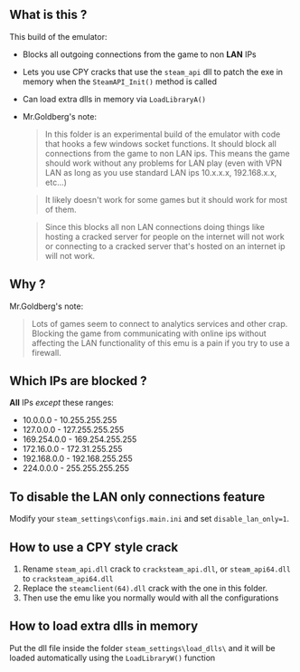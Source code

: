 ## What is this ?
This build of the emulator:
* Blocks all outgoing connections from the game to non **LAN** IPs 
* Lets you use CPY cracks that use the `steam_api` dll to patch the exe in memory when the `SteamAPI_Init()` method is called
* Can load extra dlls in memory via `LoadLibraryA()`

* Mr.Goldberg's note:  
  > In this folder is an experimental build of the emulator with code that hooks a few windows socket functions. It should block all connections from the game to non LAN ips. This means the game should work without any problems for LAN play (even with VPN LAN as long as you use standard LAN ips 10.x.x.x, 192.168.x.x, etc...)  
  
  > It likely doesn't work for some games but it should work for most of them.  
  
  > Since this blocks all non LAN connections doing things like hosting a cracked server for people on the internet will not work or connecting to a cracked server that's hosted on an internet ip will not work.  

## Why ?
Mr.Goldberg's note:
> Lots of games seem to connect to analytics services and other crap.  
> Blocking the game from communicating with online ips without affecting the LAN functionality of this emu is a pain if you try to use a firewall.

## Which IPs are blocked ?
**All** IPs *except* these ranges:
* 10.0.0.0 - 10.255.255.255
* 127.0.0.0 - 127.255.255.255
* 169.254.0.0 - 169.254.255.255
* 172.16.0.0 - 172.31.255.255
* 192.168.0.0 - 192.168.255.255
* 224.0.0.0 - 255.255.255.255

## To disable the LAN only connections feature
Modify your `steam_settings\configs.main.ini` and set `disable_lan_only=1`.

## How to use a CPY style crack
1. Rename `steam_api.dll` crack to `cracksteam_api.dll`, or `steam_api64.dll` to `cracksteam_api64.dll`
2. Replace the `steamclient(64).dll` crack with the one in this folder. 
3. Then use the emu like you normally would with all the configurations

## How to load extra dlls in memory
Put the dll file inside the folder `steam_settings\load_dlls\` and it will be loaded automatically using the `LoadLibraryW()` function


